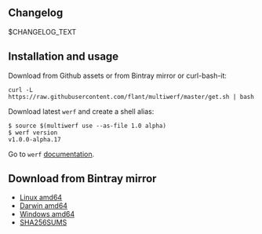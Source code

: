 Changelog
---------

$CHANGELOG_TEXT

Installation and usage
----------------------

Download from Github assets or from Bintray mirror or curl-bash-it:

```
curl -L https://raw.githubusercontent.com/flant/multiwerf/master/get.sh | bash
```

Download latest `werf` and create a shell alias:

```
$ source $(multiwerf use --as-file 1.0 alpha)
$ werf version
v1.0.0-alpha.17
```

Go to `werf` [documentation](https://flant.github.io/werf/).

Download from Bintray mirror
----------------------------

- [Linux amd64](https://dl.bintray.com/flant/$BINTRAY_REPO/$VERSION/multiwerf-linux-amd64-$VERSION)
- [Darwin amd64](https://dl.bintray.com/flant/$BINTRAY_REPO/$VERSION/multiwerf-darwin-amd64-$VERSION)
- [Windows amd64](https://dl.bintray.com/flant/$BINTRAY_REPO/$VERSION/multiwerf-windows-amd64-$VERSION.exe)
- [SHA256SUMS](https://dl.bintray.com/flant/$BINTRAY_REPO/$VERSION/SHA256SUMS)

<!-- repo: $BINTRAY_REPO -->

